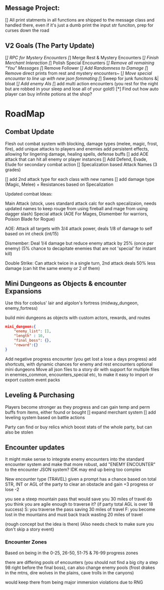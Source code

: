 ## Message Project:
[] All print statments in all functions are shipped to the message class and handled there, even if it's just a dumb print the input str funciton, prep for curses down the road






## V2 Goals (The Party Update)
[*] RPC for Mystery Encounters
[*] Merge Rest & Mystery Encounters
[*] Finish Merchant Interaction
[*] Polish Special Encounters 
[*] Remove all remaining "You" Messages
[*] Remove Follower
[*] Add Randomness to Damage
[*] Remove direct prints from rest and mystery encounters~
[*] Move special encounter to line up with new json fommating
[*] Sweep for junk funcitons &| bloat
[*] Add enemy AIs
[*] add multi action encounters (you rest for the night but are robbed in your sleep and lose all of your gold!)
[*] Find out how auto player can buy infinite potions at the shop?


# RoadMap

## Combat Update
Flesh out combat system with blocking, damage types (melee, magic, frost, fire), add unique attacks to players and enemies
add persistent effects, allowing for lingering damage, healing spells, defense buffs
[] add AOE attack that can hit all enemy or player instances
[] Add Defend, Evade, Elude for secondary combat action
[] Specalization based Attack Names (3 grades)

[] add 2nd attack type for each class with new names
[] add damage type (Magic, Melee) + Resistances based on Specalization

Updated combat Ideas:

Main Attack (stock, uses standard attack calc for each specalizaion, needs updated names to keep rouge from using fireball and mage from using dagger slash)
Special attack (AOE For Mages, Dismember for warriors, Poision Blade for Rogue)

AOE: Attack all targets with 3/4 attack power, deals 1/8 of damage to self based on int check (int/15)

Dismember: Deal 1/4 damage but reduce enemy attack by 25% (once per enemy) (5% chance to decapitate enemies that are not 'special' for instant kill)

Double Strike: Can attack twice in a single turn, 2nd attack deals 50% less damage (can hit the same enemy or 2 of them)


## Mini Dungeons as Objects & encounter Expansions 
Use this for cobolus' lair and algolon's fortress (midway_dungeon, enemy_fortress)

build mini dungeons as objects with custom actors, rewards, and routes
```json
mini_dungeon:{
    "enemy_list": [],
    "length" : 10,
    "final_boss": {},
    "reward":{}
}
```
Add negative progress encounter (you get lost a lose a days progress)
add shortcuts, with dynamic chances for enemy and rest encounters
optional mini dungeons
Move all json files to a story dir with support for multiple files in enemies_common, encounters_special etc, to make it easy to import or export custom event packs

## Leveling & Purchasing
Players become stronger as they progress and can gain temp and perm buffs from items, either found or bought
[] expand merchant system
[] add leveling system based on battle actions 

Party can find or buy relics which boost stats of the whole party, but can also be stolen 


## Encounter updates

It might make sense to integrate enemy encounters into the standard encounter system and make that more robust, add "ENEMY ENCOUNTER" to the encounter JSON system?
IDK may end up being too complex

New encounter type (TRAVEL)
given a prompt has a chance based on total STR, INT or AGL of the party to clear an obstacle and gain +3 progress or lose -2

you see a steep mountain pass that would save you 30 miles of travel do you think you are agile enough to traverse it? (if party total AGL is over 18 success)
S: you traverse the pass saving 30 miles of travel
F: you become lost in the mountains and must back track wasting 20 miles of travel

(rough concept but the idea is there) (Also needs check to make sure you don't skip a story event)


 ### Encounter Zones

Based on being in the 0-25, 26-50, 51-75 & 76-99 progress zones

there are differing pools of encounters (you should not find a big city a step 98 right before the final boss), can also change enemy pools (frost drakes in the mtns, dire wolves in the plains, cave trolls in the canyons)

would keep there from being major immersion violations due to RNG
